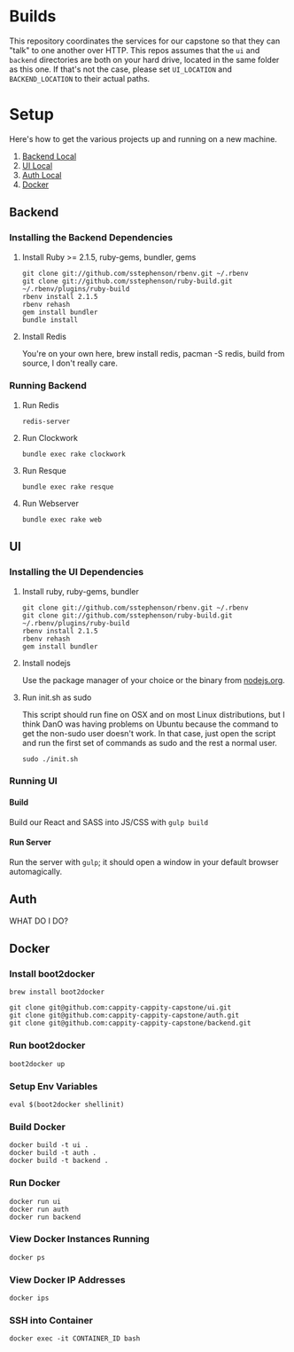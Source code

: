 # Builds

This repository coordinates the services for our capstone so that they can "talk" to one another over HTTP.
This repos assumes that the `ui` and `backend` directories are both on your hard drive, located in the same folder as this one.
If that's not the case, please set `UI_LOCATION` and `BACKEND_LOCATION` to their actual paths.

# Setup

Here's how to get the various projects up and running on a new machine.

1. [Backend Local](#user-content-backend)
2. [UI Local](#user-content-ui)
3. [Auth Local](#user-content-auth)
4. [Docker](#user-content-docker)

## Backend
### Installing the Backend Dependencies

1. Install Ruby >= 2.1.5, ruby-gems, bundler, gems

	```
	git clone git://github.com/sstephenson/rbenv.git ~/.rbenv
	git clone git://github.com/sstephenson/ruby-build.git ~/.rbenv/plugins/ruby-build
	rbenv install 2.1.5
	rbenv rehash
	gem install bundler
	bundle install
	```
2. Install Redis
	
	You're on your own here, brew install redis, pacman -S redis, build from source, I don't really care.

### Running Backend
1. Run Redis

	```
	redis-server
	```
2. Run Clockwork
 
	```
	bundle exec rake clockwork
	```
3. Run Resque

	```
	bundle exec rake resque
	```
4. Run Webserver

	```
	bundle exec rake web
	```

## UI

### Installing the UI Dependencies
1. Install ruby, ruby-gems, bundler

	```
	git clone git://github.com/sstephenson/rbenv.git ~/.rbenv
	git clone git://github.com/sstephenson/ruby-build.git ~/.rbenv/plugins/ruby-build
	rbenv install 2.1.5
	rbenv rehash
	gem install bundler
	```
2. Install nodejs

	Use the package manager of your choice or the binary from [nodejs.org](http://nodejs.org/).

3. Run init.sh as sudo

	This script should run fine on OSX and on most Linux distributions, but I think DanO was having problems on Ubuntu because the command to get the non-sudo user doesn't work. In that case, just open the script and run the first set of commands as sudo and the rest a normal user.
	
	```
	sudo ./init.sh
	```

### Running UI

#### Build

Build our React and SASS into JS/CSS with `gulp build`

#### Run Server

Run the server with `gulp`; it should open a window in your default browser automagically.

## Auth
WHAT DO I DO?

## Docker
### Install boot2docker

```
brew install boot2docker
```

```
git clone git@github.com:cappity-cappity-capstone/ui.git
git clone git@github.com:cappity-cappity-capstone/auth.git
git clone git@github.com:cappity-cappity-capstone/backend.git
```

### Run boot2docker
```
boot2docker up
```

### Setup Env Variables
```
eval $(boot2docker shellinit)
```


### Build Docker
```
docker build -t ui .
docker build -t auth .
docker build -t backend .
```

### Run Docker
```
docker run ui
docker run auth
docker run backend
```

### View Docker Instances Running
```
docker ps
```

### View Docker IP Addresses
```
docker ips
```

### SSH into Container
```
docker exec -it CONTAINER_ID bash
```
